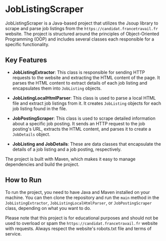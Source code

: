 # JobListingScraper

JobListingScraper is a Java-based project that utilizes the Jsoup library to scrape and parse job listings from the `https://candidat.francetravail.fr` website. The project is structured around the principles of Object-Oriented Programming (OOP) and includes several classes each responsible for a specific functionality.

## Key Features

- **JobListingExtractor**: This class is responsible for sending HTTP requests to the website and extracting the HTML content of the page. It parses the HTML content to extract details of each job listing and encapsulates them into `JobListing` objects.

- **JobListingLocalHtmlParser**: This class is used to parse a local HTML file and extract job listings from it. It creates `JobListing` objects for each job listing found in the file.

- **JobPostingScraper**: This class is used to scrape detailed information about a specific job posting. It sends an HTTP request to the job posting's URL, extracts the HTML content, and parses it to create a `JobDetails` object.

- **JobListing and JobDetails**: These are data classes that encapsulate the details of a job listing and a job posting, respectively.

The project is built with Maven, which makes it easy to manage dependencies and build the project.

## How to Run

To run the project, you need to have Java and Maven installed on your machine. You can then clone the repository and run the `main` method in the `JobListingExtractor`, `JobListingLocalHtmlParser`, or `JobPostingScraper` class, depending on what you want to do.

Please note that this project is for educational purposes and should not be used to overload or spam the `https://candidat.francetravail.fr` website with requests. Always respect the website's robots.txt file and terms of service.
